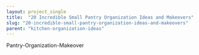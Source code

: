 ```yaml
---
layout: project_single
title:  "20 Incredible Small Pantry Organization Ideas and Makeovers"
slug: "20-incredible-small-pantry-organization-ideas-and-makeovers"
parent: "kitchen-organization-ideas"
---
```

Pantry-Organization-Makeover